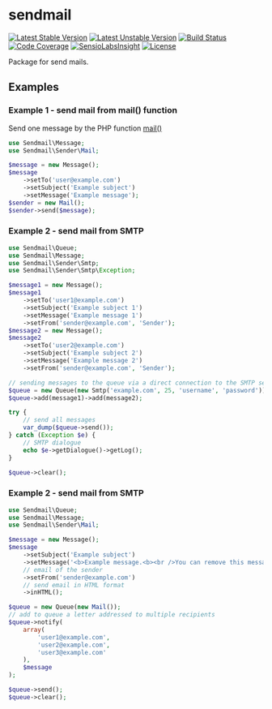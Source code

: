 # sendmail


[![Latest Stable Version](https://poser.pugx.org/gribanov/sendmail/v/stable.png)](https://packagist.org/packages/gribanov/sendmail)
[![Latest Unstable Version](https://poser.pugx.org/gribanov/sendmail/v/unstable.png)](https://packagist.org/packages/gribanov/sendmail)
[![Build Status](https://travis-ci.org/gribanov/sendmail.svg?branch=master)](https://travis-ci.org/gribanov/sendmail)
[![Code Coverage](https://scrutinizer-ci.com/g/gribanov/sendmail/badges/coverage.png?b=master)](https://scrutinizer-ci.com/g/gribanov/sendmail/?branch=master)
[![SensioLabsInsight](https://insight.sensiolabs.com/projects/0393f547-c429-47ef-8255-4607d6e40231/mini.png)](https://insight.sensiolabs.com/projects/0393f547-c429-47ef-8255-4607d6e40231)
[![License](https://poser.pugx.org/gribanov/sendmail/license.png)](https://packagist.org/packages/gribanov/sendmail)

Package for send mails.

## Examples

### Example 1 - send mail from mail() function

Send one message by the PHP function [mail()](http://php.net/manual/en/book.mail.php)

```php
use Sendmail\Message;
use Sendmail\Sender\Mail;

$message = new Message();
$message
	->setTo('user@example.com')
	->setSubject('Example subject')
	->setMessage('Example message');
$sender = new Mail();
$sender->send($message);
```

### Example 2 - send mail from SMTP

```php
use Sendmail\Queue;
use Sendmail\Message;
use Sendmail\Sender\Smtp;
use Sendmail\Sender\Smtp\Exception;

$message1 = new Message();
$message1
	->setTo('user1@example.com')
	->setSubject('Example subject 1')
	->setMessage('Example message 1')
	->setFrom('sender@example.com', 'Sender');
$message2 = new Message();
$message2
	->setTo('user2@example.com')
	->setSubject('Example subject 2')
	->setMessage('Example message 2')
	->setFrom('sender@example.com', 'Sender');

// sending messages to the queue via a direct connection to the SMTP server
$queue = new Queue(new Smtp('example.com', 25, 'username', 'password'));
$queue->add(message1)->add(message2);

try {
	// send all messages
	var_dump($queue->send());
} catch (Exception $e) {
	// SMTP dialogue
	echo $e->getDialogue()->getLog();
}

$queue->clear();
```


### Example 2 - send mail from SMTP

```php
use Sendmail\Queue;
use Sendmail\Message;
use Sendmail\Sender\Mail;

$message = new Message();
$message
	->setSubject('Example subject')
	->setMessage('<b>Example message.<b><br />You can remove this message.')
	// email of the sender
	->setFrom('sender@example.com')
	// send email in HTML format
	->inHTML();

$queue = new Queue(new Mail());
// add to queue a letter addressed to multiple recipients
$queue->notify(
	array(
		'user1@example.com',
		'user2@example.com',
		'user3@example.com'
	),
	$message
);

$queue->send();
$queue->clear();
```
